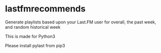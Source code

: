 # lastfmrecommends
Generate playlists based upon your Last.FM user for overall, the past week, and random historical week

This is made for Python3

Please install pylast from pip3
